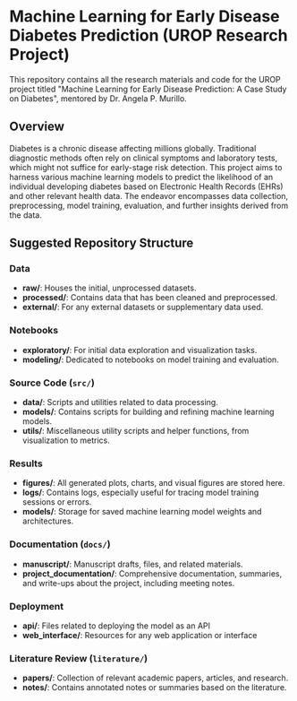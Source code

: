 # Machine Learning for Early Disease Diabetes Prediction (UROP Research Project)

This repository contains all the research materials and code for the UROP project titled "Machine Learning for Early Disease Prediction: A Case Study on Diabetes", mentored by Dr. Angela P. Murillo.

## Overview

Diabetes is a chronic disease affecting millions globally. Traditional diagnostic methods often rely on clinical symptoms and laboratory tests, which might not suffice for early-stage risk detection. This project aims to harness various machine learning models to predict the likelihood of an individual developing diabetes based on Electronic Health Records (EHRs) and other relevant health data. The endeavor encompasses data collection, preprocessing, model training, evaluation, and further insights derived from the data.

## Suggested Repository Structure

### Data
- **raw/**: Houses the initial, unprocessed datasets.
- **processed/**: Contains data that has been cleaned and preprocessed.
- **external/**: For any external datasets or supplementary data used.

### Notebooks
- **exploratory/**: For initial data exploration and visualization tasks.
- **modeling/**: Dedicated to notebooks on model training and evaluation.

### Source Code (`src/`)
- **data/**: Scripts and utilities related to data processing.
- **models/**: Contains scripts for building and refining machine learning models.
- **utils/**: Miscellaneous utility scripts and helper functions, from visualization to metrics.

### Results
- **figures/**: All generated plots, charts, and visual figures are stored here.
- **logs/**: Contains logs, especially useful for tracing model training sessions or errors.
- **models/**: Storage for saved machine learning model weights and architectures.

### Documentation (`docs/`)
- **manuscript/**: Manuscript drafts, files, and related materials.
- **project_documentation/**: Comprehensive documentation, summaries, and write-ups about the project, including meeting notes.

### Deployment
- **api/**: Files related to deploying the model as an API
- **web_interface/**: Resources for any web application or interface

### Literature Review (`literature/`)
- **papers/**: Collection of relevant academic papers, articles, and research.
- **notes/**: Contains annotated notes or summaries based on the literature.
